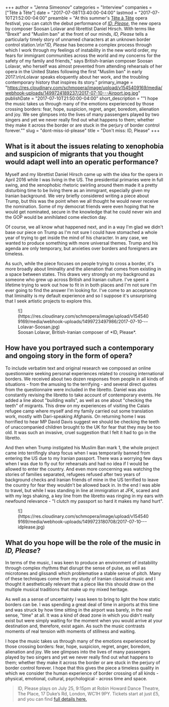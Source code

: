 +++
author = "Jenna Simeonov"
categories = "Interview"
companies = ["Tête à Tête"]
date = "2017-07-08T13:40:00-04:00"
lastmod = "2017-07-10T21:52:00-04:00"
preamble = "At this summer's [Tête à Tête](/scene/companies/tete-a-tete/) opera festival, you can catch the debut performance of [*ID, Please*](http://www.tete-a-tete.org.uk/event/id-please/), the new opera by composer Soosan Lolavar and librettist Daniel Hirsch. With terms like \"Brexit\" and \"Muslim ban\" at the front of our minds, *ID, Please* tells a particularly timely story of unnamed characters at an unknown border control station.\n\n\"*ID, Please* has become a complex process through which I work through my feelings of instability in the new world order, my fears for immigrant communities across the world and my concerns for the safety of my family and friends,\" says British-Iranian composer Soosan Lolavar, who herself was almost prevented from attending rehearsals of her opera in the United States following the first \"Muslim ban\" in early 2017.\n\nLolavar speaks eloquently about her work, and the troubling contemporary history that inspires its story."
primary_image = "https://res.cloudinary.com/schmopera/image/upload/v1545409169/media/webhook-uploads/1499724189237/2017-07-10---Airport.jpg.jpg"
publishDate = "2017-07-10T21:50:00-04:00"
short_description = "&quot;I hope the music takes us through many of the emotions experienced by those crossing borders: fear, hope, suspicion, regret, anger, boredom, alienation and joy. We see glimpses into the lives of many passengers played by two singers and yet we never really find out what happens to them; whether they make it across the border or are stuck in the perjury of border control forever.&quot;"
slug = "dont-miss-id-please"
title = "Don&#039;t miss: ID, Please"
+++

## What is it about the issues relating to xenophobia and suspicion of migrants that you thought would adapt well into an operatic performance?

Myself and my librettist Daniel Hirsch came up with the idea for the opera in April 2016 while I was living in the US. The presidential primaries were in full swing, and the xenophobic rhetoric swirling around them made it a pretty disturbing time to be living there as an immigrant, especially given my Iranian background. We very briefly considered writing a piece about Trump, but this was the point when we all thought he would never receive the nomination. Some of my democrat friends were even hoping that he would get nominated, secure in the knowledge that he could never win and the GOP would be annihilated come election day. 

Of course, we all know what happened next, and in a way I'm glad we didn't base our piece on Trump as I'm not sure I could have stomached a whole year of trying to get inside the mind of his character. In any case, we wanted to produce something with more universal themes. Trump and his agenda are only temporary, but anxieties over borders and foreigners are timeless. 

As such, while the piece focuses on people trying to cross a border, it's more broadly about liminality and the alienation that comes from existing in a space between states. This draws very strongly on my background as someone who grew up across British and Iranian culture. I've spent a lifetime trying to work out how to fit in in both places and I'm not sure I'm ever going to find the answer I'm looking for. I've come to an acceptance that liminality is my default experience and so I suppose it's unsurprising that I seek artistic projects to explore this.

<figure data-type="image">
![](https://res.cloudinary.com/schmopera/image/upload/v1545409169/media/webhook-uploads/1499723497986/2017-07-10---Lolavar-Soosan.jpg)<figcaption>Soosan Lolavar, British-Iranian composer of *ID, Please*.</figcaption>
</figure>

## How have you portrayed such a contemporary and ongoing story in the form of opera?

To include verbatim text and original research we composed an online questionnaire seeking personal experiences related to crossing international borders. We received about two dozen responses from people in all kinds of situations - from the amusing to the terrifying - and several direct quotes from the questionnaire were included in the libretto. Daniel was also constantly revising the libretto to take account of contemporary events. He added a line about "building walls", as well as one about "checking the teeth" of migrants. This drew on my experiences of visiting the Calais refugee camp where myself and my family carried out some translation work, mostly with Dari-speaking Afghanis. On returning home I was horrified to hear MP David Davis suggest we should be checking the teeth of unaccompanied children brought to the UK for fear that they may be too old. It was such an invasive, cruel suggestion that I felt it had to go in the libretto.

And then when Trump instigated his Muslim Ban mark 1, the whole project came into terrifingly sharp focus when I was temporarily banned from entering the US due to my Iranian passport. There was a worrying few days when I was due to fly out for rehearsals and had no idea if I would be allowed to enter the country. And even more concerning was watching the stories of families separated, refugees refused after two years of background checks and Iranian friends of mine in the US terrified to leave the country for fear they wouldn't be allowed back in. In the end I was able to travel, but while I was standing in line at immigration at JFK, scared and with my legs shaking, a key line from the libretto was ringing in my ears with newfound relevance - "I clutch my passport so hard it makes my hand hurt". 

<figure data-type="image">
![](https://res.cloudinary.com/schmopera/image/upload/v1545409169/media/webhook-uploads/1499723180708/2017-07-10---idplease.jpg)
<figcaption></figcaption>
</figure>

## What do you hope will be the role of the music in *ID, Please*?

In terms of the music, I was keen to produce an environment of instability through complex rhythms that disrupt the sense of pulse, as well as microtones and glissandi which problematise a stable sense of pitch. Many of these techniques come from my study of Iranian classical music and I thought it aesthetically relevant that a piece like this should draw on the multiple musical traditions that make up my mixed heritage. 

As well as a sense of uncertainty I was keen to bring to light the how static borders can be. I was spending a great deal of time in airports at this time and was struck by how time sitting in the airport was barely, in the real sense, "time" at all. It was a kind of dead zone in which you didn't really exist but were simply waiting for the moment when you would arrive at your destination and, therefore, exist again. As such the music contrasts moments of real tension with moments of stillness and waiting.

I hope the music takes us through many of the emotions experienced by those crossing borders: fear, hope, suspicion, regret, anger, boredom, alienation and joy. We see glimpses into the lives of many passengers played by two singers and yet we never really find out what happens to them; whether they make it across the border or are stuck in the perjury of border control forever. I hope that this gives the piece a timeless quality in which we consider the human experience of border crossing of all kinds - physical, emotional, cultural, psychological - across time and space.

>ID, Please plays on July 25, 9:15pm at Robin Howard Dance Theatre, The Place, 17 Duke’s Rd, London, WC1H 9PY. Tickets start at just £5, and you can find [full details here.](http://www.tete-a-tete.org.uk/event/id-please/)
